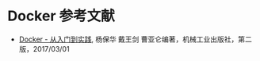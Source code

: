 # Docker 参考文献

- [Docker - 从入门到实践](https://www.yuque.com/grasilife/docker), 杨保华 戴王剑 曹亚仑编著，机械工业出版社，第二版，2017/03/01